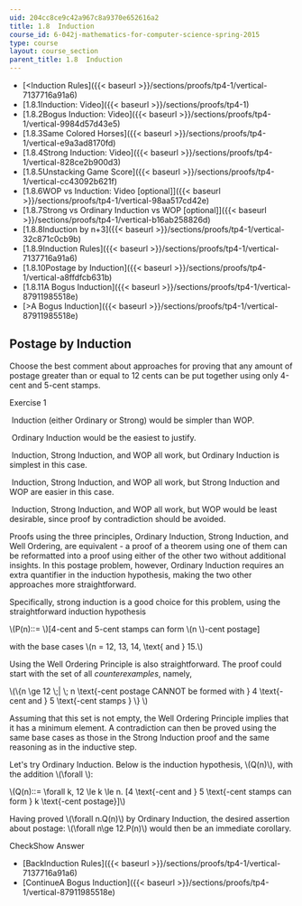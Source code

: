 ```yaml
---
uid: 204cc8ce9c42a967c8a9370e652616a2
title: 1.8  Induction
course_id: 6-042j-mathematics-for-computer-science-spring-2015
type: course
layout: course_section
parent_title: 1.8  Induction
---
```


*   [<Induction Rules]({{< baseurl >}}/sections/proofs/tp4-1/vertical-7137716a91a6)
*   [1.8.1Induction: Video]({{< baseurl >}}/sections/proofs/tp4-1)
*   [1.8.2Bogus Induction: Video]({{< baseurl >}}/sections/proofs/tp4-1/vertical-9984d57d43e5)
*   [1.8.3Same Colored Horses]({{< baseurl >}}/sections/proofs/tp4-1/vertical-e9a3ad8170fd)
*   [1.8.4Strong Induction: Video]({{< baseurl >}}/sections/proofs/tp4-1/vertical-828ce2b900d3)
*   [1.8.5Unstacking Game Score]({{< baseurl >}}/sections/proofs/tp4-1/vertical-cc43092b621f)
*   [1.8.6WOP vs Induction: Video \[optional\]]({{< baseurl >}}/sections/proofs/tp4-1/vertical-98aa517cd42e)
*   [1.8.7Strong vs Ordinary Induction vs WOP \[optional\]]({{< baseurl >}}/sections/proofs/tp4-1/vertical-b16ab258826d)
*   [1.8.8Induction by n+3]({{< baseurl >}}/sections/proofs/tp4-1/vertical-32c871c0cb9b)
*   [1.8.9Induction Rules]({{< baseurl >}}/sections/proofs/tp4-1/vertical-7137716a91a6)
*   [1.8.10Postage by Induction]({{< baseurl >}}/sections/proofs/tp4-1/vertical-a8ffdfcb631b)
*   [1.8.11A Bogus Induction]({{< baseurl >}}/sections/proofs/tp4-1/vertical-87911985518e)
*   [\>A Bogus Induction]({{< baseurl >}}/sections/proofs/tp4-1/vertical-87911985518e)

Postage by Induction
--------------------

  

Choose the best comment about approaches for proving that any amount of postage greater than or equal to 12 cents can be put together using only 4-cent and 5-cent stamps.

Exercise 1

&nbsp;Induction (either Ordinary or Strong) would be simpler than WOP.&nbsp;

&nbsp;Ordinary Induction would be the easiest to justify.&nbsp;

&nbsp;Induction, Strong Induction, and WOP all work, but Ordinary Induction is simplest in this case.&nbsp;

&nbsp;Induction, Strong Induction, and WOP all work, but Strong Induction and WOP are easier in this case.&nbsp;

&nbsp;Induction, Strong Induction, and WOP all work, but WOP would be least desirable, since proof by contradiction should be avoided.&nbsp;

Proofs using the three principles, Ordinary Induction, Strong Induction, and Well Ordering, are equivalent - a proof of a theorem using one of them can be reformatted into a proof using either of the other two without additional insights. In this postage problem, however, Ordinary Induction requires an extra quantifier in the induction hypothesis, making the two other approaches more straightforward.

Specifically, strong induction is a good choice for this problem, using the straightforward induction hypothesis

\\(P(n)::= \\)\[4-cent and 5-cent stamps can form \\(n \\)-cent postage\]

with the base cases \\(n = 12, 13, 14, \\text{ and } 15.\\)

Using the Well Ordering Principle is also straightforward. The proof could start with the set of all _counterexamples_, namely,

\\(\\{n \\ge 12 \\;| \\; n \\text{-cent postage CANNOT be formed with } 4 \\text{-cent and } 5 \\text{-cent stamps } \\} \\)

Assuming that this set is not empty, the Well Ordering Principle implies that it has a minimum element. A contradiction can then be proved using the same base cases as those in the Strong Induction proof and the same reasoning as in the inductive step.

Let's try Ordinary Induction. Below is the induction hypothesis, \\(Q(n)\\), with the addition \\(\\forall \\):

\\(Q(n)::= \\forall k, 12 \\le k \\le n. \[4 \\text{-cent and } 5 \\text{-cent stamps can form } k \\text{-cent postage}\]\\)

Having proved \\(\\forall n.Q(n)\\) by Ordinary Induction, the desired assertion about postage: \\(\\forall n\\ge 12.P(n)\\) would then be an immediate corollary.

CheckShow Answer

*   [BackInduction Rules]({{< baseurl >}}/sections/proofs/tp4-1/vertical-7137716a91a6)
*   [ContinueA Bogus Induction]({{< baseurl >}}/sections/proofs/tp4-1/vertical-87911985518e)